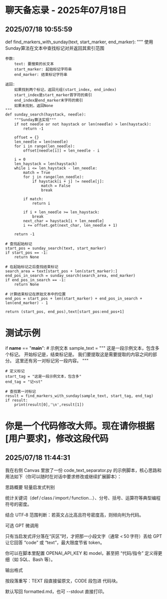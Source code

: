 # 聊天备忘录 - 2025年07月18日

## 2025/07/18 10:55:59
def find_markers_with_sunday(text, start_marker, end_marker):
    """
    使用Sunday算法在文本中查找标记对并返回其索引范围
    
    参数:
        text: 要搜索的长文本
        start_marker: 起始标记字符串
        end_marker: 结束标记字符串
        
    返回:
        如果找到两个标记，返回元组(start_index, end_index)
        start_index是start_marker首字符的索引
        end_index是end_marker末字符的索引
        如果未找到，返回None
    """
    def sunday_search(haystack, needle):
        """Sunday算法实现"""
        if not needle or not haystack or len(needle) > len(haystack):
            return -1
        
        offset = {}
        len_needle = len(needle)
        for i in range(len_needle):
            offset[needle[i]] = len_needle - i
        
        i = 0
        len_haystack = len(haystack)
        while i <= len_haystack - len_needle:
            match = True
            for j in range(len_needle):
                if haystack[i + j] != needle[j]:
                    match = False
                    break
            
            if match:
                return i
            
            if i + len_needle >= len_haystack:
                break
            next_char = haystack[i + len_needle]
            i += offset.get(next_char, len_needle + 1)
        
        return -1
    
    # 查找起始标记
    start_pos = sunday_search(text, start_marker)
    if start_pos == -1:
        return None
    
    # 在起始标记之后查找结束标记
    search_area = text[start_pos + len(start_marker):]
    end_pos_in_search = sunday_search(search_area, end_marker)
    if end_pos_in_search == -1:
        return None
    
    # 计算结束标记在原始文本中的位置
    end_pos = start_pos + len(start_marker) + end_pos_in_search + len(end_marker) - 1
    
    return (start_pos, end_pos),text[start_pos:end_pos+1]


# 测试示例
if __name__ == "__main__":
    # 示例文本
    sample_text = """
    这是一段示例文本，包含多个标记。
    开始标记是<start>，结束标记是<end>。
    我们要提取<start>这是需要提取的内容<end>之间的部分。
    这里还有另一对标记<start>另一段内容<end>。
    """
    
    # 定义标记
    start_tag = "这是一段示例文本，包含多"
    end_tag = "记<st"
    
    # 查找第一对标记
    result = find_markers_with_sunday(sample_text, start_tag, end_tag)
    if result:
        print(result[0],'\n',result[1])


# 你是一个代码修改大师。现在请你根据[用户要求]，修改这段代码

## 2025/07/18 11:44:31
我在右侧 Canvas 里放了一份 code_text_separator.py 的示例脚本，核心思路和用法如下（你可以随时在对话中要求修改或继续扩展脚本）：

思路概要
轻量启发式判别

统计关键词（def / class / import / function…）、分号、括号、运算符等典型编程符号的密度。

结合 UTF‑8 范围判断：若英文占比高且符号密度高，则倾向判为代码。

可选 GPT 微调用

只有当启发式评分落在“灰区”时，才把那一小段文字（通常 < 50 字符）丢给 GPT 让它回答 “code” 或 “text”，最大限度节省 token。

你可以在脚本里配置 OPENAI_API_KEY 和 model，甚至把 “代码/指令” 定义得更细（如 SQL、Bash 等）。

输出格式

按段落重写：TEXT 段直接留原文，CODE 段包进 代码块。

默认写回 formatted.md，也可 --stdout 直接打印。
